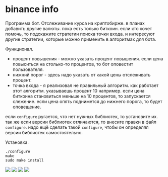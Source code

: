 # binance info

Программа бот. Отслеживание курса на криптобирже. в планах добавить другие валюты. пока есть только биткоин. если кто хочет помочь, то подскажите стратегии поиска точки входа. и интересуют другие стратегии, которые можно применить в алгоритмах для бота.

Функционал.
* процент повышения - можно указать процент повышения. если цена повыситься на столько-то процентов, то бот оповестит пользователя.
* нижний порог - здесь надо указать от какой цены отслеживать процент. 
* точка входа - я реализовал не правильный алгоритм. как работает этот алгоритм. указываешь процент 10 например. если цена биткоина становиться меньше на 10 процентов, то запускается слежение. если цена опять поднимется до нижнего порога, то будет оповещение.

если `configure` ругается, что нет нужных библиотек, то установите их. так же если версии библиотек отличаются, то внесите правки в файл `configure`. надо ещё сделать такой `configure`, чтобы он определял версии библиотек самостоятельно.

Установка.
```
./configure
make
sudo make install
```

![](https://i.imgur.com/bbCxUkh.png)
![](https://i.imgur.com/Dho6q9a.png)
![](https://i.imgur.com/1QLEfHm.png)
![](https://i.imgur.com/qk9mXnw.png)
